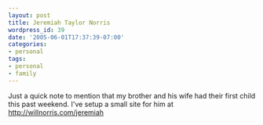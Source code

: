 ```yaml
---
layout: post
title: Jeremiah Taylor Norris
wordpress_id: 39
date: '2005-06-01T17:37:39-07:00'
categories:
- personal
tags:
- personal
- family
---
```

Just a quick note to mention that my brother and his wife had their first child this past weekend.  I've setup a small site for him at <http://willnorris.com/jeremiah>
